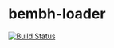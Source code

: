 # bembh-loader
[![Build Status](https://travis-ci.org/intervolga/bembh-loader.svg?branch=master)](https://travis-ci.org/intervolga/bembh-loader)
